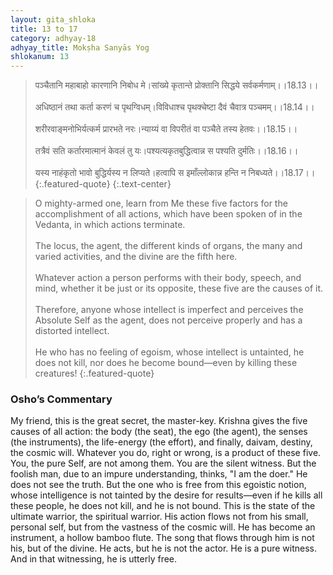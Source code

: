 ```yaml
---
layout: gita_shloka
title: 13 to 17
category: adhyay-18
adhyay_title: Mokṣha Sanyās Yog
shlokanum: 13
---
```


> पञ्चैतानि महाबाहो कारणानि निबोध मे।सांख्ये कृतान्ते प्रोक्तानि सिद्धये सर्वकर्मणाम्।।18.13।।<br><br>अधिष्ठानं तथा कर्ता करणं च पृथग्विधम्।विविधाश्च पृथक्चेष्टा दैवं चैवात्र पञ्चमम्।।18.14।।<br><br>शरीरवाङ्मनोभिर्यत्कर्म प्रारभते नरः।न्याय्यं वा विपरीतं वा पञ्चैते तस्य हेतवः।।18.15।।<br><br>तत्रैवं सति कर्तारमात्मानं केवलं तु यः।पश्यत्यकृतबुद्धित्वान्न स पश्यति दुर्मतिः।।18.16।।<br><br>यस्य नाहंकृतो भावो बुद्धिर्यस्य न लिप्यते।हत्वापि स इमाँल्लोकान्न हन्ति न निबध्यते।।18.17।।
{:.featured-quote} 
{:.text-center}

> O mighty-armed one, learn from Me these five factors for the accomplishment of all actions, which have been spoken of in the Vedanta, in which actions terminate.<br><br>The locus, the agent, the different kinds of organs, the many and varied activities, and the divine are the fifth here.<br><br>Whatever action a person performs with their body, speech, and mind, whether it be just or its opposite, these five are the causes of it.<br><br>Therefore, anyone whose intellect is imperfect and perceives the Absolute Self as the agent, does not perceive properly and has a distorted intellect.<br><br>He who has no feeling of egoism, whose intellect is untainted, he does not kill, nor does he become bound—even by killing these creatures!
{:.featured-quote}

### Osho’s Commentary
My friend, this is the great secret, the master-key. Krishna gives the five causes of all action: the body (the seat), the ego (the agent), the senses (the instruments), the life-energy (the effort), and finally, daivam, destiny, the cosmic will.
Whatever you do, right or wrong, is a product of these five. You, the pure Self, are not among them. You are the silent witness.
But the foolish man, due to an impure understanding, thinks, "I am the doer." He does not see the truth.
But the one who is free from this egoistic notion, whose intelligence is not tainted by the desire for results—even if he kills all these people, he does not kill, and he is not bound.
This is the state of the ultimate warrior, the spiritual warrior. His action flows not from his small, personal self, but from the vastness of the cosmic will. He has become an instrument, a hollow bamboo flute. The song that flows through him is not his, but of the divine. He acts, but he is not the actor. He is a pure witness. And in that witnessing, he is utterly free.
